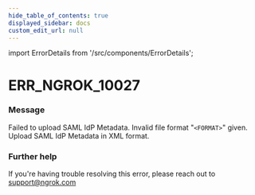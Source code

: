 ```yaml
---
hide_table_of_contents: true
displayed_sidebar: docs
custom_edit_url: null
---
```


import ErrorDetails from '/src/components/ErrorDetails';

# ERR_NGROK_10027

### Message
Failed to upload SAML IdP Metadata. Invalid file format "`<FORMAT>`" given. Upload SAML IdP Metadata in XML format.

### Further help
If you're having trouble resolving this error, please reach out to [support@ngrok.com](mailto:support@ngrok.com?subject=Help%20with%20ERR_NGROK_10027)

<ErrorDetails error='err_ngrok_10027' />

